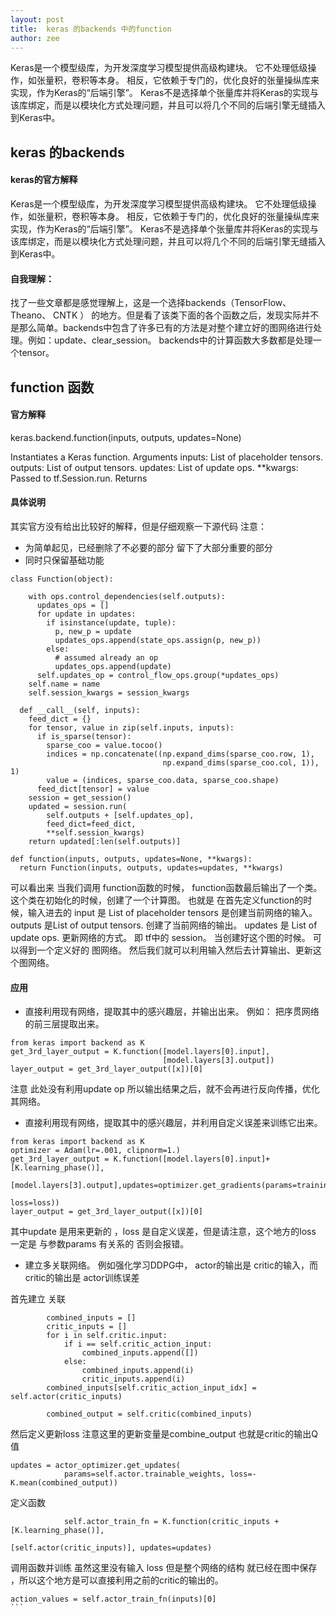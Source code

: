 ```yaml
---
layout: post
title:  keras 的backends 中的function 
author: zee
---
```

Keras是一个模型级库，为开发深度学习模型提供高级构建块。 它不处理低级操作，如张量积，卷积等本身。 相反，它依赖于专门的，优化良好的张量操纵库来实现，作为Keras的“后端引擎”。 Keras不是选择单个张量库并将Keras的实现与该库绑定，而是以模块化方式处理问题，并且可以将几个不同的后端引擎无缝插入到Keras中。

## keras 的backends

#### keras的官方解释
Keras是一个模型级库，为开发深度学习模型提供高级构建块。 它不处理低级操作，如张量积，卷积等本身。 相反，它依赖于专门的，优化良好的张量操纵库来实现，作为Keras的“后端引擎”。 Keras不是选择单个张量库并将Keras的实现与该库绑定，而是以模块化方式处理问题，并且可以将几个不同的后端引擎无缝插入到Keras中。
#### 自我理解：
找了一些文章都是感觉理解上，这是一个选择backends（TensorFlow、 Theano、 CNTK ） 的地方。但是看了该类下面的各个函数之后，发现实际并不是那么简单。backends中包含了许多已有的方法是对整个建立好的图网络进行处理。例如：update、clear_session。 
backends中的计算函数大多数都是处理一个tensor。
## function 函数
#### 官方解释
keras.backend.function(inputs, outputs, updates=None)

Instantiates a Keras function.
Arguments
inputs: List of placeholder tensors.
outputs: List of output tensors.
updates: List of update ops.
**kwargs: Passed to tf.Session.run.
Returns
#### 具体说明
其实官方没有给出比较好的解释，但是仔细观察一下源代码
注意：
+ 为简单起见，已经删除了不必要的部分 留下了大部分重要的部分
+ 同时只保留基础功能

```
class Function(object):

    with ops.control_dependencies(self.outputs):
      updates_ops = []
      for update in updates:
        if isinstance(update, tuple):
          p, new_p = update
          updates_ops.append(state_ops.assign(p, new_p))
        else:
          # assumed already an op
          updates_ops.append(update)
      self.updates_op = control_flow_ops.group(*updates_ops)
    self.name = name
    self.session_kwargs = session_kwargs

  def __call__(self, inputs):
    feed_dict = {}
    for tensor, value in zip(self.inputs, inputs):
      if is_sparse(tensor):
        sparse_coo = value.tocoo()
        indices = np.concatenate((np.expand_dims(sparse_coo.row, 1),
                                  np.expand_dims(sparse_coo.col, 1)), 1)
        value = (indices, sparse_coo.data, sparse_coo.shape)
      feed_dict[tensor] = value
    session = get_session()
    updated = session.run(
        self.outputs + [self.updates_op],
        feed_dict=feed_dict,
        **self.session_kwargs)
    return updated[:len(self.outputs)]

def function(inputs, outputs, updates=None, **kwargs):
  return Function(inputs, outputs, updates=updates, **kwargs)
```
可以看出来 当我们调用 function函数的时候， function函数最后输出了一个类。这个类在初始化的时候，创建了一个计算图。
也就是 在首先定义function的时候，输入进去的
input 是 List of placeholder tensors 是创建当前网络的输入。
outputs 是List of output tensors. 创建了当前网络的输出。
updates 是 List of update ops.  更新网络的方式。 即 tf中的 session。
当创建好这个图的时候。 可以得到一个定义好的 图网络。
然后我们就可以利用输入然后去计算输出、更新这个图网络。

#### 应用
+ 直接利用现有网络，提取其中的感兴趣层，并输出出来。
例如： 把序贯网络的前三层提取出来。
```
from keras import backend as K
get_3rd_layer_output = K.function([model.layers[0].input],
                                  [model.layers[3].output])
layer_output = get_3rd_layer_output([x])[0]
```
注意 此处没有利用update op 所以输出结果之后，就不会再进行反向传播，优化其网络。
+ 直接利用现有网络，提取其中的感兴趣层，并利用自定义误差来训练它出来。
```
from keras import backend as K
optimizer = Adam(lr=.001, clipnorm=1.)
get_3rd_layer_output = K.function([model.layers[0].input]+ [K.learning_phase()],
                              [model.layers[3].output],updates=optimizer.get_gradients(params=training,
                                                                  loss=loss))
layer_output = get_3rd_layer_output([x])[0]
```
其中update 是用来更新的 ，loss 是自定义误差，但是请注意，这个地方的loss 一定是 与参数params 有关系的 否则会报错。

+ 建立多关联网络。
例如强化学习DDPG中， actor的输出是 critic的输入，而critic的输出是 actor训练误差

首先建立 关联
```
        combined_inputs = []
        critic_inputs = []
        for i in self.critic.input:
            if i == self.critic_action_input:
                combined_inputs.append([])
            else:
                combined_inputs.append(i)
                critic_inputs.append(i)
        combined_inputs[self.critic_action_input_idx] = self.actor(critic_inputs)

        combined_output = self.critic(combined_inputs)
```
然后定义更新loss  注意这里的更新变量是combine_output 也就是critic的输出Q值 
```
updates = actor_optimizer.get_updates(
            params=self.actor.trainable_weights, loss=-K.mean(combined_output))
```
定义函数
```
            self.actor_train_fn = K.function(critic_inputs + [K.learning_phase()],
                                             [self.actor(critic_inputs)], updates=updates)
```
调用函数并训练
虽然这里没有输入 loss  但是整个网络的结构 就已经在图中保存 ，所以这个地方是可以直接利用之前的critic的输出的。

```
action_values = self.actor_train_fn(inputs)[0]
​```
```
